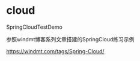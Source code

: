 # cloud
SpringCloudTestDemo

参照windmt博客系列文章搭建的SpringCloud练习示例

https://windmt.com/tags/Spring-Cloud/
